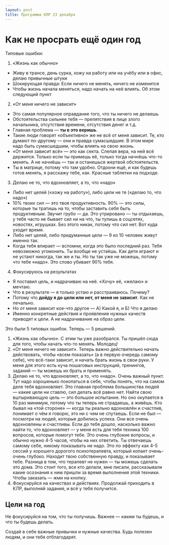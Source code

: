 ```yaml
---
layout: post
title: Программа КЛР 23 декабря
---
```


# Как не просрать ещё один год

Типовые ошибки:

1. «Жизнь как обычно»
  - Живу в трансе, день сурка, хожу на работу или на учёбу или в офис, делаю привычные штуки
  - Шокирующая правда: Если ничего не менять, ничего не изменится
  - Чтобы жизнь начала меняться, надо начать на неё влиять. Об этом следующий пункт
2. «От меня ничего не зависит»
  - Это самая популярное оправдание того, что ты ничего не делаешь
  - Обстоятельства сильнее тебя — препятствия в лице злого начальника, отсутствия времени, отсутствия денег и т.д.
  - Главная проблема — **ты в это веришь**.
  - Такие люди говорят «объективно» же не всё от меня зависит. Те, кто думают по-другому — они и правда сумасшедшие. В этом мире надо быть сумасшедшим, чтобы влиять на свою жизнь.
  - «От меня зависит всё» — это как секта. Слепая вера, на ней всё держится. Только если ты примешь её, только тогда начнёшь что-то менять. А не начнёшь — так и останешься жертвой обстоятельств.
  - Ты в матрице, потому что там удобно. Отдохни ещё, и как будешь готов менять, я расскажу тебе, как. Красные таблетки на подходе.
3. Делаю не то, что вдохновляет, а то, что «надо»
  - Либо нет целей («хожу на работу»), либо цели не те («делаю то, что надо»)
  - 10% твоих сил — это твоя продуктивность. 90% — это силы, которые ты тратишь на то, чтобы заставить себя быть продуктивным. Звучит грубо — да. Это утрировано — ты отдыхаешь, у тебя часто не бывает сил ни на что, ты тупишь в соцсетях, новостях, игрушках. Без этого никак, потому что сил нет. Вот куда уходит время.
  - Либо нет целей, либо придуманные цели — 9 из 10 человек живут именно так.
  - Когда тебя впирает — вспомни, когда это было последний раз. Тебя невозможно угомонить. Ты вообще не устаёшь. Как дети играют и не устают никогда, так же и ты. Но ты так уже не можешь, потому что тебе «надо». Это слово убивает 90% тебя.
4. Фокусируюсь на результатах
  - Я поставил цель, и надрачиваю на неё. «Хочу» её, «желаю» и мечтаю.
  - Что в результате — я только устаю и расстраиваюсь. Почему?
  - Потому что **дойду я до цели или нет, от меня не зависит**. Как не печально.
  - Но от меня зависит кое-что другое — А) Какой я, и Б) Что я делаю
  - Именно конкретные действия и проявление нужных качеств приводят к цели. А не надрачивание на образ цели.

Это были 5 типовых ошибок. Теперь — 5 решений.

1. «Жизнь как обычно». С этим ты уже разобрался. Ты пришёл сюда для того, чтобы начать что-то менять. Молодец!
2. «От меня ничего не зависит». Теперь важно действительно начать действовать, чтобы «всем показать» (а в первую очередь самому себе), что всё-таки зависит, и начать брать жизнь в свои руки. У меня для этого есть куча пошаговых инструкций, тренингов, заданий — ты можешь их брать и применять.
3. Делаю не то, что вдохновляет, а то, что «надо». Очень важный пункт. Тут надо хорошенько покопаться в себе, чтобы понять, что на самом деле тебя вдохновляет. Это главная проблема большинства людей — какие цели ни ставлю, сил делать всё равно нет. Найти свою вштыривающую цель — это большое испытание. Но оно окупается в 10 раз минимум, потому что ты теперь не страдаешь, а живёшь. Кто бывал на «той стороне» — когда ты реально вдохновлён и счастлив, понимает о чём я говорю, это ни с чем не спутаешь. Если не был — посмотри на людей, которые добились успеха. Они все очень вдохновлены и счастливы. Если до тебя дошло, насколько важно найти то, что вдохновляет — у меня есть для тебя техника 100 вопросов, которые помогут тебе. Это очень глубокие вопросы, и обычно нужно 4-5 часов, чтобы на них ответить. Ты отвечаешь самому себе, никому показывать не надо. Это по эффекту как 4-5 сессий у хорошего дорогого психотерапевта, который копает очень-очень глубоко. Находит твою собственную правду, и показывает тебе. Разница в том, что терапевт не нужен — ты можешь сделать это дома. Это стоит того, все кто делали, мне писали, рассказывали какие осознания к ним пришли за время выполнения этой техники. Чтобы заказать — жми на кнопку.
4. Фокусируйся на качествах и действиях. Продолжай приходить в КЛР, выполняй задания, и всё у тебя получится.

## Цели на год

Не фокусируйся на том, что ты получишь. Важнее — каким ты будешь, и что ты будешь делать.

Создай в себе важные привычки и нужные качества. Будь полезен людям, и они тебя отблагодарят.

